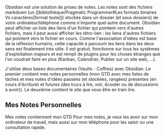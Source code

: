 Obsidian est une solution de prises de notes.
Les notes sont des fichiers markdown (un [[bibliothèque/Pragmatic Programmer#Les formats binaires Vs caractères|format texte]]) stockés dans un dossier (et sous dossiers) de votre ordinateur/téléphone comme n'importe quel autre document.
Obsidian peut afficher un liste des liens d'un fichier qui pointent vers d'autres fichiers, mais il peut aussi afficher les rétro-lien : les liens d'autres fichiers qui pointent vers le fichier en cours.
Comme l'association d'idées est base de la réflexion humains, cette capacité à parcourir les liens dans les deux sens est finalement très utile.
Il est gratuit, fonctionne sur tous les systèmes d'exploitation majeurs et est rempli de plugins pour les choses étranges que l'on voudrait faire en plus (Kanban, Calendrier, Publier sur un site web, ...).

J'utilise deux bases documentaires (Vaults - Coffres) avec Obsidian.
Le premier contient mes notes personnelles (mon GTD avec mes listes de tâches et mes notes d'idées passées (et stockées, rangées) présentes (en cours d'écriture) et futures (des trucs à lire, voir, écouter ou de discussions à avoir)).
Le deuxième contient le site que vous être en train lire.

## Mes Notes Personnelles

Mes notes contiennent mon GTD
Pour mes notes, je veux les avoir sur mon ordinateur de travail, mais aussi sur mon téléphone pour les saisir ou une consultation rapide.
